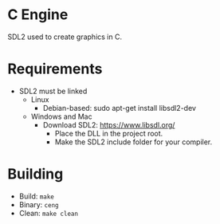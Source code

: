 # C Engine
SDL2 used to create graphics in C.

# Requirements
* SDL2 must be linked
  * Linux
    * Debian-based: sudo apt-get install libsdl2-dev
  * Windows and Mac
    * Download SDL2: https://www.libsdl.org/
      * Place the DLL in the project root.
      * Make the SDL2 include folder for your compiler.

# Building
* Build: `make`
* Binary: `ceng`
* Clean: `make clean`